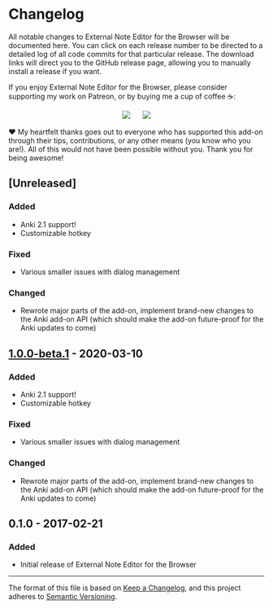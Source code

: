# Changelog

All notable changes to External Note Editor for the Browser will be documented here. You can click on each release number to be directed to a detailed log of all code commits for that particular release. The download links will direct you to the GitHub release page, allowing you to manually install a release if you want.

If you enjoy External Note Editor for the Browser, please consider supporting my work on Patreon, or by buying me a cup of coffee :coffee::

<p align="center">
<a href="https://www.patreon.com/glutanimate" rel="nofollow" title="Support me on Patreon 😄"><img src="https://glutanimate.com/logos/patreon_button.svg"></a>      <a href="https://ko-fi.com/X8X0L4YV" rel="nofollow" title="Buy me a coffee 😊"><img src="https://glutanimate.com/logos/kofi_button.svg"></a>
</p>

:heart: My heartfelt thanks goes out to everyone who has supported this add-on through their tips, contributions, or any other means (you know who you are!). All of this would not have been possible without you. Thank you for being awesome!

## [Unreleased]

### Added

- Anki 2.1 support!
- Customizable hotkey

### Fixed

- Various smaller issues with dialog management

### Changed

- Rewrote major parts of the add-on, implement brand-new changes to the Anki add-on API (which should make the add-on future-proof for the Anki updates to come)

## [1.0.0-beta.1] - 2020-03-10

### Added

- Anki 2.1 support!
- Customizable hotkey

### Fixed

- Various smaller issues with dialog management

### Changed

- Rewrote major parts of the add-on, implement brand-new changes to the Anki add-on API (which should make the add-on future-proof for the Anki updates to come)

## 0.1.0 - 2017-02-21

### Added

- Initial release of External Note Editor for the Browser

[1.0.0-beta.1]: https://github.com/glutanimate/puppy-reinforcement/releases/tag/v1.0.0-beta.1

-----

The format of this file is based on [Keep a Changelog](https://keepachangelog.com/en/1.0.0/), and this project adheres to [Semantic Versioning](https://semver.org/spec/v2.0.0.html).